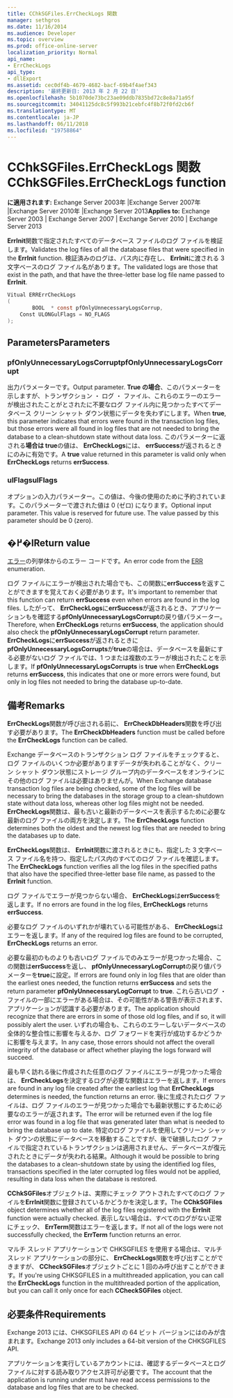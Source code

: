 ```yaml
---
title: CChkSGFiles.ErrCheckLogs 関数
manager: sethgros
ms.date: 11/16/2014
ms.audience: Developer
ms.topic: overview
ms.prod: office-online-server
localization_priority: Normal
api_name:
- ErrCheckLogs
api_type:
- dllExport
ms.assetid: cec0df4b-4679-4682-bacf-69b4f4aef343
description: '最終更新日: 2013 年 2 月 22 日'
ms.openlocfilehash: 5b1070de73bc23ae09ddb7835bd72c8e8a71a95f
ms.sourcegitcommit: 34041125dc8c5f993b21cebfc4f8b72f0fd2cb6f
ms.translationtype: MT
ms.contentlocale: ja-JP
ms.lasthandoff: 06/11/2018
ms.locfileid: "19758864"
---
```

# <a name="cchksgfileserrchecklogs-function"></a><span data-ttu-id="e3119-103">CChkSGFiles.ErrCheckLogs 関数</span><span class="sxs-lookup"><span data-stu-id="e3119-103">CChkSGFiles.ErrCheckLogs function</span></span>

<span data-ttu-id="e3119-104">**に適用されます:** Exchange Server 2003年 |Exchange Server 2007年 |Exchange Server 2010年 |Exchange Server 2013</span><span class="sxs-lookup"><span data-stu-id="e3119-104">**Applies to:** Exchange Server 2003 | Exchange Server 2007 | Exchange Server 2010 | Exchange Server 2013</span></span>
  
<span data-ttu-id="e3119-105">**ErrInit**関数で指定されたすべてのデータベース ファイルのログ ファイルを検証します。</span><span class="sxs-lookup"><span data-stu-id="e3119-105">Validates the log files of all the database files that were specified in the **ErrInit** function.</span></span> <span data-ttu-id="e3119-106">検証済みのログは、パス内に存在し、 **ErrInit**に渡される 3 文字ベースのログ ファイル名があります。</span><span class="sxs-lookup"><span data-stu-id="e3119-106">The validated logs are those that exist in the path, and that have the three-letter base log file name passed to **ErrInit**.</span></span>
  
```cs
Vitual ERRErrCheckLogs 
(
        BOOL  * const pfOnlyUnnecessaryLogsCorrup,
    Const ULONGulFlags = NO_FLAGS
);

```

## <a name="parameters"></a><span data-ttu-id="e3119-107">Parameters</span><span class="sxs-lookup"><span data-stu-id="e3119-107">Parameters</span></span>

### <a name="pfonlyunnecessarylogscorrupt"></a><span data-ttu-id="e3119-108">pfOnlyUnnecessaryLogsCorrupt</span><span class="sxs-lookup"><span data-stu-id="e3119-108">pfOnlyUnnecessaryLogsCorrupt</span></span> 
  
<span data-ttu-id="e3119-109">出力パラメーターです。</span><span class="sxs-lookup"><span data-stu-id="e3119-109">Output parameter.</span></span> <span data-ttu-id="e3119-110">**True の場合**、このパラメーターを示しますが、トランザクション ・ ログ ・ ファイル、これらのエラーのエラーが検出されたことがとされたに不要なログ ファイル内に見つかったすべてデータベース クリーン シャット ダウン状態にデータを失わずにします。</span><span class="sxs-lookup"><span data-stu-id="e3119-110">When **true**, this parameter indicates that errors were found in the transaction log files, but those errors were all found in log files that are not needed to bring the database to a clean-shutdown state without data loss.</span></span> <span data-ttu-id="e3119-111">このパラメーターに返される**場合は true**の値は、 **ErrCheckLogs**には、 **errSuccess**が返されるときにのみに有効です。</span><span class="sxs-lookup"><span data-stu-id="e3119-111">A **true** value returned in this parameter is valid only when **ErrCheckLogs** returns **errSuccess**.</span></span> 
    
### <a name="ulflags"></a><span data-ttu-id="e3119-112">ulFlags</span><span class="sxs-lookup"><span data-stu-id="e3119-112">ulFlags</span></span>
  
<span data-ttu-id="e3119-p103">オプションの入力パラメーター。この値は、今後の使用のために予約されています。このパラメーターで渡された値は 0 (ゼロ) になります。</span><span class="sxs-lookup"><span data-stu-id="e3119-p103">Optional input parameter. This value is reserved for future use. The value passed by this parameter should be 0 (zero).</span></span>
    
## <a name="return-value"></a><span data-ttu-id="e3119-116">�߂�l</span><span class="sxs-lookup"><span data-stu-id="e3119-116">Return value</span></span>

<span data-ttu-id="e3119-117">[エラー](cchksgfiles-err-enumeration.md)の列挙体からのエラー コードです。</span><span class="sxs-lookup"><span data-stu-id="e3119-117">An error code from the [ERR](cchksgfiles-err-enumeration.md) enumeration.</span></span> 
  
<span data-ttu-id="e3119-118">ログ ファイルにエラーが検出された場合でも、この関数に**errSuccess**を返すことができますを覚えておく必要があります。</span><span class="sxs-lookup"><span data-stu-id="e3119-118">It's important to remember that this function can return **errSuccess** even when errors are found in the log files.</span></span> <span data-ttu-id="e3119-119">したがって、 **ErrCheckLogs**に**errSuccess**が返されるとき、アプリケーションもを確認する**pfOnlyUnnecessaryLogsCorrupt**の戻り値パラメーター。</span><span class="sxs-lookup"><span data-stu-id="e3119-119">Therefore, when **ErrCheckLogs** returns **errSuccess**, the application should also check the  **pfOnlyUnnecessaryLogsCorrupt** return parameter.</span></span> <span data-ttu-id="e3119-120">**ErrCheckLogs**に**errSuccess**が返されるときに**pfOnlyUnnecessaryLogsCorrupts**が**true**の場合は、データベースを最新にする必要がないログ ファイルでは、1 つまたは複数のエラーが検出されたことを示します。</span><span class="sxs-lookup"><span data-stu-id="e3119-120">If **pfOnlyUnnecessaryLogsCorrupts** is **true** when **ErrCheckLogs** returns **errSuccess**, this indicates that one or more errors were found, but only in log files not needed to bring the database up-to-date.</span></span>
  
## <a name="remarks"></a><span data-ttu-id="e3119-121">備考</span><span class="sxs-lookup"><span data-stu-id="e3119-121">Remarks</span></span>

<span data-ttu-id="e3119-122">**ErrCheckLogs**関数が呼び出される前に、 **ErrCheckDbHeaders**関数を呼び出す必要があります。</span><span class="sxs-lookup"><span data-stu-id="e3119-122">The **ErrCheckDbHeaders** function must be called before the **ErrCheckLogs** function can be called.</span></span> 
  
<span data-ttu-id="e3119-123">Exchange データベースのトランザクション ログ ファイルをチェックすると、ログ ファイルのいくつか必要がありますデータが失われることがなく、クリーン シャット ダウン状態にストレージ グループ内のデータベースをオンラインにその他のログ ファイルは必要はありませんが。</span><span class="sxs-lookup"><span data-stu-id="e3119-123">When Exchange database transaction log files are being checked, some of the log files will be necessary to bring the databases in the storage group to a clean-shutdown state without data loss, whereas other log files might not be needed.</span></span> <span data-ttu-id="e3119-124">**ErrCheckLogs**関数は、最も古いと最新のデータベースを表示するために必要な最新のログ ファイルの両方を決定します。</span><span class="sxs-lookup"><span data-stu-id="e3119-124">The **ErrCheckLogs** function determines both the oldest and the newest log files that are needed to bring the databases up to date.</span></span> 
  
<span data-ttu-id="e3119-125">**ErrCheckLogs**関数は、 **ErrInit**関数に渡されるときにも、指定した 3 文字ベース ファイル名を持つ、指定したパス内のすべてのログ ファイルを確認します。</span><span class="sxs-lookup"><span data-stu-id="e3119-125">The **ErrCheckLogs** function verifies all the log files in the specified paths that also have the specified three-letter base file name, as passed to the **ErrInit** function.</span></span> 
  
<span data-ttu-id="e3119-126">ログ ファイルでエラーが見つからない場合、 **ErrCheckLogs**は**errSuccess**を返します。</span><span class="sxs-lookup"><span data-stu-id="e3119-126">If no errors are found in the log files, **ErrCheckLogs** returns **errSuccess**.</span></span> 
  
<span data-ttu-id="e3119-127">必要なログ ファイルのいずれかが壊れている可能性がある、 **ErrCheckLogs**はエラーを返します。</span><span class="sxs-lookup"><span data-stu-id="e3119-127">If any of the required log files are found to be corrupted, **ErrCheckLogs** returns an error.</span></span> 
  
<span data-ttu-id="e3119-128">必要な最初のものよりも古いログ ファイルでのみエラーが見つかった場合、この関数は**errSuccess**を返し、 **pfOnlyUnnecessaryLogCorrupt**の戻り値パラメーターを**true**に設定。</span><span class="sxs-lookup"><span data-stu-id="e3119-128">If errors are found only in log files that are older than the earliest ones needed, the function returns **errSuccess** and sets the return parameter **pfOnlyUnnecessaryLogCorrupt** to **true**.</span></span> <span data-ttu-id="e3119-129">これら古いログ ・ ファイルの一部にエラーがある場合は、その可能性がある警告が表示されます、アプリケーションが認識する必要があります。</span><span class="sxs-lookup"><span data-stu-id="e3119-129">The application should recognize that there are errors in some of those old log files, and if so, it will possibly alert the user.</span></span> <span data-ttu-id="e3119-130">いずれの場合も、これらのエラーしないデータベースの全体的な整合性に影響を与えるか、ログ フォワードを実行が成功するかどうかに影響を与えます。</span><span class="sxs-lookup"><span data-stu-id="e3119-130">In any case, those errors should not affect the overall integrity of the database or affect whether playing the logs forward will succeed.</span></span>
  
<span data-ttu-id="e3119-131">最も早く訪れる後に作成された任意のログ ファイルにエラーが見つかった場合は、 **ErrCheckLogs**を決定するログが必要な関数はエラーを返します。</span><span class="sxs-lookup"><span data-stu-id="e3119-131">If errors are found in any log file created after the earliest log that **ErrCheckLogs** determines is needed, the function returns an error.</span></span> <span data-ttu-id="e3119-132">後に生成されたログ ファイルは、ログ ファイルのエラーが見つかった場合でも最新状態にするために必要なのエラーが返されます。</span><span class="sxs-lookup"><span data-stu-id="e3119-132">The error will be returned even if the log file error was found in a log file that was generated later than what is needed to bring the database up to date.</span></span> <span data-ttu-id="e3119-133">特定のログ ファイルを使用してクリーン シャット ダウンの状態にデータベースを移動することですが、後で破損したログ ファイルで指定されているトランザクションは適用されません、データベースが復元されたときにデータが失われる結果。</span><span class="sxs-lookup"><span data-stu-id="e3119-133">Although it would be possible to bring the databases to a clean-shutdown state by using the identified log files, transactions specified in the later corrupted log files would not be applied, resulting in data loss when the database is restored.</span></span> 
  
<span data-ttu-id="e3119-134">**CChkSGFiles**オブジェクトは、実際にチェック アウトされたすべてのログ ファイルを**ErrInit**関数に登録されているかどうかを決定します。</span><span class="sxs-lookup"><span data-stu-id="e3119-134">The **CChkSGFiles** object determines whether all of the log files registered with the **ErrInit** function were actually checked.</span></span> <span data-ttu-id="e3119-135">表示しない場合は、すべてのログがない正常にチェック、 **ErrTerm**関数はエラーを返します。</span><span class="sxs-lookup"><span data-stu-id="e3119-135">If not all of the logs were not successfully checked, the **ErrTerm** function returns an error.</span></span> 
  
<span data-ttu-id="e3119-136">マルチ スレッド アプリケーションで CHKSGFILES を使用する場合は、マルチ スレッド アプリケーションの部分に、 **ErrCheckLogs**関数を呼び出すことができますが、 **CCheckSGFiles**オブジェクトごとに 1 回のみ呼び出すことができます。</span><span class="sxs-lookup"><span data-stu-id="e3119-136">If you're using CHKSGFILES in a multithreaded application, you can call the **ErrCheckLogs** function in the multithreaded portion of the application, but you can call it only once for each **CCheckSGFiles** object.</span></span> 
  
## <a name="requirements"></a><span data-ttu-id="e3119-137">必要条件</span><span class="sxs-lookup"><span data-stu-id="e3119-137">Requirements</span></span>

<span data-ttu-id="e3119-138">Exchange 2013 には、CHKSGFILES API の 64 ビット バージョンにはのみが含まれます。</span><span class="sxs-lookup"><span data-stu-id="e3119-138">Exchange 2013 only includes a 64-bit version of the CHKSGFILES API.</span></span>
  
<span data-ttu-id="e3119-139">アプリケーションを実行しているアカウントには、確認するデータベースとログ ファイルに対する読み取りアクセス許可が必要です。</span><span class="sxs-lookup"><span data-stu-id="e3119-139">The account that the application is running under must have read access permissions to the database and log files that are to be checked.</span></span>
  

